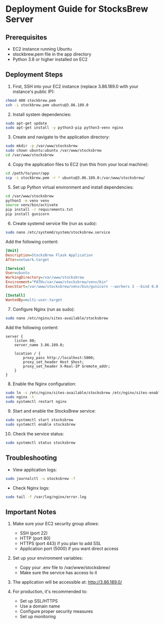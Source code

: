 # Deployment Guide for StocksBrew Server

## Prerequisites
- EC2 instance running Ubuntu
- stockbrew.pem file in the app directory
- Python 3.8 or higher installed on EC2

## Deployment Steps

1. First, SSH into your EC2 instance (replace 3.86.189.0 with your instance's public IP):
```bash
chmod 400 stockbrew.pem
ssh -i stockbrew.pem ubuntu@3.86.189.0
```

2. Install system dependencies:
```bash
sudo apt-get update
sudo apt-get install -y python3-pip python3-venv nginx
```

3. Create and navigate to the application directory:
```bash
sudo mkdir -p /var/www/stocksbrew
sudo chown ubuntu:ubuntu /var/www/stocksbrew
cd /var/www/stocksbrew
```

4. Copy the application files to EC2 (run this from your local machine):
```bash
cd /path/to/your/app
scp -i stockbrew.pem -r * ubuntu@3.86.189.0:/var/www/stocksbrew/
```

5. Set up Python virtual environment and install dependencies:
```bash
cd /var/www/stocksbrew
python3 -m venv venv
source venv/bin/activate
pip install -r requirements.txt
pip install gunicorn
```

6. Create systemd service file (run as sudo):
```bash
sudo nano /etc/systemd/system/stocksbrew.service
```

Add the following content:
```ini
[Unit]
Description=StocksBrew Flask Application
After=network.target

[Service]
User=ubuntu
WorkingDirectory=/var/www/stocksbrew
Environment="PATH=/var/www/stocksbrew/venv/bin"
ExecStart=/var/www/stocksbrew/venv/bin/gunicorn --workers 3 --bind 0.0.0.0:5000 wsgi:app

[Install]
WantedBy=multi-user.target
```

7. Configure Nginx (run as sudo):
```bash
sudo nano /etc/nginx/sites-available/stocksbrew
```

Add the following content:
```nginx
server {
    listen 80;
    server_name 3.86.189.0;

    location / {
        proxy_pass http://localhost:5000;
        proxy_set_header Host $host;
        proxy_set_header X-Real-IP $remote_addr;
    }
}
```

8. Enable the Nginx configuration:
```bash
sudo ln -s /etc/nginx/sites-available/stocksbrew /etc/nginx/sites-enabled
sudo nginx -t
sudo systemctl restart nginx
```

9. Start and enable the StocksBrew service:
```bash
sudo systemctl start stocksbrew
sudo systemctl enable stocksbrew
```

10. Check the service status:
```bash
sudo systemctl status stocksbrew
```

## Troubleshooting

- View application logs:
```bash
sudo journalctl -u stocksbrew -f
```

- Check Nginx logs:
```bash
sudo tail -f /var/log/nginx/error.log
```

## Important Notes

1. Make sure your EC2 security group allows:
   - SSH (port 22)
   - HTTP (port 80)
   - HTTPS (port 443) if you plan to add SSL
   - Application port (5000) if you want direct access

2. Set up your environment variables:
   - Copy your .env file to /var/www/stocksbrew/
   - Make sure the service has access to it

3. The application will be accessible at:
   http://3.86.189.0/

4. For production, it's recommended to:
   - Set up SSL/HTTPS
   - Use a domain name
   - Configure proper security measures
   - Set up monitoring 